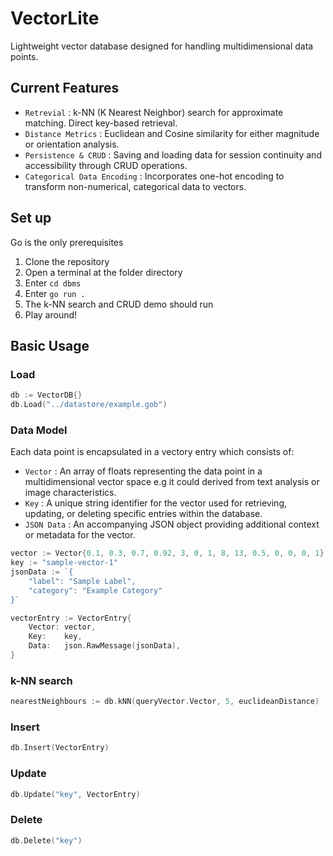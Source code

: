 
# VectorLite

Lightweight vector database designed for handling multidimensional data points. 

## Current Features

- `Retrevial` : k-NN (K Nearest Neighbor) search for approximate matching. Direct key-based retrieval.
- `Distance Metrics` : Euclidean and Cosine similarity for either magnitude or orientation analysis. 
- `Persistence & CRUD` : Saving and loading data for session continuity and accessibility through CRUD operations.
- `Categorical Data Encoding` : Incorporates one-hot encoding to transform non-numerical, categorical data to vectors.

## Set up

Go is the only prerequisites

1. Clone the repository
2. Open a terminal at the folder directory
3. Enter  `cd dbms`
4. Enter `go run .`
5. The k-NN search and CRUD demo should run
6. Play around!

## Basic Usage

### Load

```go
db := VectorDB{}
db.Load("../datastore/example.gob")
```

### Data Model 

Each data point is encapsulated in a vectory entry which consists of:

- `Vector` : An array of floats representing the data point in a multidimensional vector space e.g it could derived from text analysis or image characteristics.
- `Key` : A unique string identifier for the vector used for retrieving, updating, or deleting specific entries within the database.
- `JSON Data` : An accompanying JSON object providing additional context or metadata for the vector. 

```go
vector := Vector{0.1, 0.3, 0.7, 0.92, 3, 0, 1, 8, 13, 0.5, 0, 0, 0, 1} 
key := "sample-vector-1"         
jsonData := `{
    "label": "Sample Label",
    "category": "Example Category"
}` 

vectorEntry := VectorEntry{
    Vector: vector,
    Key:    key,
    Data:   json.RawMessage(jsonData),
}
```

### k-NN search

```go
nearestNeighbours := db.kNN(queryVector.Vector, 5, euclideanDistance)
```

### Insert 

```go
db.Insert(VectorEntry)
```

### Update

```go
db.Update("key", VectorEntry)
```

### Delete 

```go
db.Delete("key")
```
